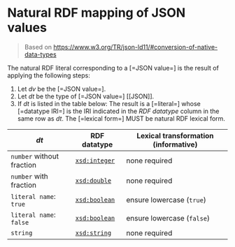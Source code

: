 # Natural RDF mapping of JSON values

> Based on https://www.w3.org/TR/json-ld11/#conversion-of-native-data-types

The <a data-cite="RML-Core#dfn-natural-rdf-literal">natural RDF literal</a> corresponding to a [=JSON value=] is the result of applying the following steps:

1. Let _dv_ be the [=JSON value=].
1. Let _dt_ be the type of [=JSON value=] [[JSON]].
2. If _dt_ is listed in the table below: The result is a [=literal=] whose [=datatype IRI=] is the IRI indicated in the _RDF datatype_ column in the same row as _dt_. The [=lexical form=] MUST be <a data-cite="RML-Core#dfn-natural-rdf-lexical-form">natural RDF lexical form</a>.

| _dt_                     | RDF datatype                                                  | Lexical transformation (informative) |
| ------------------------ | ------------------------------------------------------------- | ------------------------------------ |
|`number` without fraction | [`xsd:integer`](https://www.w3.org/TR/xmlschema11-2/#integer) | none required                        |
|`number` with fraction    | [`xsd:double`](https://www.w3.org/TR/xmlschema11-2/#double)   | none required                        |
|`literal name`: `true`    | [`xsd:boolean`](https://www.w3.org/TR/xmlschema11-2/#boolean) | ensure lowercase (`true`)            |
|`literal name`: `false`   | [`xsd:boolean`](https://www.w3.org/TR/xmlschema11-2/#boolean) | ensure lowercase (`false`)           |
|`string`                  | [`xsd:string`](https://www.w3.org/TR/xmlschema11-2/#string)   | none required                        |  
